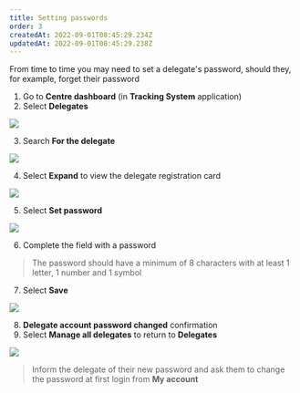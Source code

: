```yaml
---
title: Setting passwords
order: 3
createdAt: 2022-09-01T08:45:29.234Z
updatedAt: 2022-09-01T08:45:29.238Z
---
```

From time to time you may need to set a delegate's password, should they, for example, forget their password​

1. Go to **Centre dashboard** (in **Tracking System** application) ​
2. Select **Delegates**​

![](/img/registering-delegates-1.png)

3. Search **For the delegate​**

![](/img/cm-ca_delegate-filters.png)

4. Select **Expand** to view the delegate registration card

![](/img/cm-ca_expand-delegate-registration-card.png)

5. Select **Set password ​**

![](/img/ccm-ca_set-password_registration-card.png)

6. Complete the field with a password​

> The password should have a minimum of 8 characters with at least 1 letter, 1 number and 1 symbol​​

7. Select **Save** ​

![](/img/cm-ca_setting-new-password_save.png)

8. **Delegate account password changed** confirmation  ​
9. Select **Manage all delegates** to return to **Delegates** ​

![](/img/cm-ca_delegate-password-changed-confirmation.png)

> Inform the delegate of their new password and ask them to change the password at first login from **My account ​**